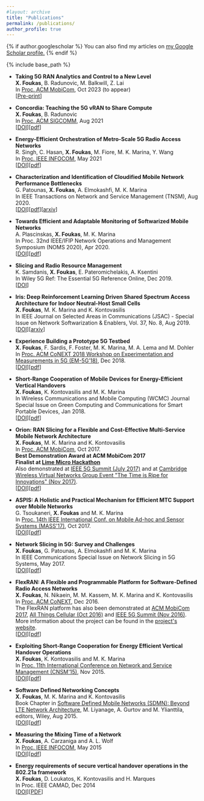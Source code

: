 ```yaml
---
#layout: archive
title: "Publications"
permalink: /publications/
author_profile: true
---
```


{% if author.googlescholar %}
  You can also find my articles on <u><a href="{{author.googlescholar}}">my Google Scholar profile</a>.</u>
{% endif %}

{% include base_path %}

* **Taking 5G RAN Analytics and Control to a New Level**  
  **X. Foukas**, B. Radunovic, M. Balkwill, Z. Lai  
  In [Proc. ACM MobiCom](https://sigmobile.org/mobicom/2023/), Oct 2023 (to appear)  
  [[Pre-print](https://www.microsoft.com/en-us/research/publication/taking-5g-ran-analytics-and-control-to-a-new-level/)]  

* **Concordia: Teaching the 5G vRAN to Share Compute**  
  **X. Foukas**, B. Radunovic  
  In [Proc. ACM SIGCOMM](https://conferences.sigcomm.org/sigcomm/2021/), Aug 2021  
  [[DOI](https://doi.org/10.1145/3452296.3472894)][[pdf](https://xfoukas.github.io/files/concordia_sigcomm21.pdf)]

* **Energy-Efficient Orchestration of Metro-Scale 5G Radio Access Networks**  
  R. Singh, C. Hasan, **X. Foukas**, M. Fiore, M. K. Marina, Y. Wang  
  In [Proc. IEEE INFOCOM](https://infocom2021.ieee-infocom.org/), May 2021  
  [[DOI](https://doi.org/10.1109/INFOCOM42981.2021.9488786)][[pdf](https://xfoukas.github.io/files/5genergy_infocom21.pdf)]

* **Characterization and Identification of Cloudified Mobile Network Performance Bottlenecks**  
  G. Patounas, **X. Foukas**, A. Elmokashfi, M. K. Marina  
  In IEEE Transactions on Network and Service Management (TNSM), Aug 2020.  
  [[DOI](https://doi.org/10.1109/TNSM.2020.3018538)][[pdf](https://www.research.ed.ac.uk/portal/files/160831937/Characterization_and_Identification_PATOUNAS_DOA17082020_AFV.pdf)][[arxiv](https://arxiv.org/abs/2007.11472)]

* **Towards Efficient and Adaptable Monitoring of Softwarized Mobile Networks**  
  A. Plascinskas, **X. Foukas**, M. K. Marina  
  In Proc. 32nd IEEE/IFIP Network Operations and Management Symposium (NOMS 2020), Apr 2020.  
  [[DOI](https://doi.org/10.1109/NOMS47738.2020.9110452)][[pdf](https://www.research.ed.ac.uk/portal/files/132362223/Towards_Efficient_and_PLASCINSKAS_DOA22112019_AFV.pdf)]

* **Slicing and Radio Resource Management**  
  K. Samdanis, **X. Foukas**, E. Pateromichelakis, A. Ksentini  
  In Wiley 5G Ref: The Essential 5G Reference Online, Dec 2019.  
  [[DOI](https://doi.org/10.1002/9781119471509.w5GRef098)]

* **Iris: Deep Reinforcement Learning Driven Shared Spectrum Access Architecture for Indoor Neutral-Host Small Cells**  
  **X. Foukas**, M. K. Marina and K. Kontovasilis   
  In IEEE Journal on Selected Areas in Communications (JSAC) - Special Issue on Network Softwarization & Enablers, Vol. 37, No. 8, Aug 2019.   
  [[DOI](https://doi.org/10.1109/JSAC.2019.2927067)][[arxiv](https://arxiv.org/abs/1812.06183)]  

* **Experience Building a Prototype 5G Testbed**  
  **X. Foukas**, F. Sardis, F. Foster, M. K. Marina, M. A. Lema and M. Dohler  
  In [Proc. ACM CoNEXT 2018 Workshop on Experimentation and Measurements in 5G (EM-5G’18)](https://conferences2.sigcomm.org/co-next/2018/#!/workshop-em5g), Dec 2018.  
  [[DOI](https://doi.org/10.1145/3286680.3286683)][[pdf](https://www.research.ed.ac.uk/portal/files/77048341/experience_building_a_prototype_5G_testbed.pdf)]  

* **Short-Range Cooperation of Mobile Devices for Energy-Efficient Vertical Handovers**  
  **X. Foukas**, K. Kontovasilis and M. K. Marina  
  In Wireless Communications and Mobile Computing (WCMC) Journal Special Issue on Green Computing and Communications for Smart Portable Devices, Jan 2018.  
  [[DOI](https://doi.org/10.1155/2018/3280927)][[pdf](https://www.research.ed.ac.uk/portal/files/56098037/short_range_cooperation.pdf)]  

* **Orion: RAN Slicing for a Flexible and Cost-Effective Multi-Service Mobile Network Architecture**  
  **X. Foukas**, M. K. Marina and K. Kontovasilis  
  In [Proc. ACM MobiCom](https://www.sigmobile.org/mobicom/2017/), Oct 2017.  
  **Best Demonstration Award at ACM MobiCom 2017**  
  **Finalist at [Lime Micro Hackathon](https://www.btplc.com/btinfinitylab/LimeMicro/)**  
  Also demonstrated at [IEEE 5G Summit (July 2017)](http://www.5gsummit.org/greece/) and at [Cambridge Wireless Virtual Networks Group Event "The Time is Ripe for Innovations" (Nov 2017)](https://www.cambridgewireless.co.uk/events/67373-virtual-networks-sig-the-time-is-ripe-for-in/).  
  [[DOI](https://doi.org/10.1145/3117811.3117831)][[pdf](https://www.research.ed.ac.uk/portal/files/42138372/orion_final_version_2.pdf)]  

*  **ASPIS: A Holistic and Practical Mechanism for Efficient MTC Support over Mobile Networks**   
   G. Tsoukaneri, **X. Foukas** and M. K. Marina  
   In [Proc. 14th IEEE International Conf. on Mobile Ad-hoc and Sensor Systems (MASS'17)](https://mass2017.engineering.osu.edu/), Oct 2017.  
   [[DOI](https://doi.org/10.1109/MASS.2017.30)][[pdf](https://www.research.ed.ac.uk/portal/files/42138358/ASPIS_A_Holistic_and_Practical_Mechanism_for_Efficient_MTC_Support_over_Mobile_Networks_1.pdf)]  

*  **Network Slicing in 5G: Survey and Challenges**  
   **X. Foukas**, G. Patounas, A. Elmokashfi and M. K. Marina  
   In IEEE Communications Special Issue on Network Slicing in 5G Systems, May 2017.  
   [[DOI](https://doi.org/10.1109/MCOM.2017.1600951)][[pdf](https://www.research.ed.ac.uk/portal/files/32883461/network_slicing_5g_final_version_1.pdf)]  

*  **FlexRAN: A Flexible and Programmable Platform for Software-Defined Radio Access Networks**  
   **X. Foukas**, N. Nikaein, M. M. Kassem, M. K. Marina and K. Kontovasilis  
   In [Proc. ACM CoNEXT](http://conferences2.sigcomm.org/co-next/2016), Dec 2016.  
   The FlexRAN platform has also been demonstrated at [ACM MobiCom 2017](https://www.sigmobile.org/mobicom/2017/), [All Things Cellular (Oct 2016)](https://networks.inf.ed.ac.uk/atc/index.html) and [IEEE 5G Summit (Nov 2016)](http://www.5gsummit.org/berlin/).  
   More information about the project can be found in the [project's website](https://networks.inf.ed.ac.uk/flexran/).  
   [[DOI](https://doi.org/10.1145/2999572.2999599)][[pdf](https://www.research.ed.ac.uk/portal/files/28562578/flexran_1.pdf)]

*  **Exploiting Short-Range Cooperation for Energy Efficient Vertical Handover Operations**  
   **X. Foukas**, K. Kontovasilis and M. K. Marina  
   In [Proc. 11th International Conference on Network and Service Management (CNSM'15)](http://www.cnsm-conf.org/2015/), Nov 2015.  
   [[DOI](https://doi.org/10.1109/CNSM.2015.7367374)][[pdf](https://www.research.ed.ac.uk/portal/files/24657161/1570163993.pdf)]

*  **Software Defined Networking Concepts**  
   **X. Foukas**, M. K. Marina and K. Kontovasilis  
   Book Chapter in [Software Defined Mobile Networks (SDMN): Beyond LTE Network Architecture](https://www.wiley.com/en-us/Software+Defined+Mobile+Networks+(SDMN):+Beyond+LTE+Network+Architecture-p-9781118900284), M. Liyanage, A. Gurtov and M. Ylianttila, editors, Wiley, Aug 2015.  
   [[DOI](http://dx.doi.org/10.1002%2F9781118900253.ch3)][[pdf](https://xfoukas.github.io/files/sdn-chapter.pdf)]  

*  **Measuring the Mixing Time of a Network**  
   **X. Foukas**, A. Carzaniga and A. L. Wolf  
   In [Proc. IEEE INFOCOM](http://infocom2015.ieee-infocom.org/), May 2015  
   [[DOI](https://doi.org/10.1109/INFOCOM.2015.7218667)][[pdf](https://xfoukas.github.io/files/mixing-infocom15.pdf)]

*  **Energy requirements of secure vertical handover operations in the 802.21a framework**  
   **X. Foukas**, D. Loukatos, K. Kontovasilis and H. Marques  
   In Proc. IEEE CAMAD, Dec 2014  
   [[DOI](https://doi.org/10.1109/CAMAD.2014.7033257)][[PDF](https://xfoukas.github.io/files/foukas-camad14.pdf)]  

